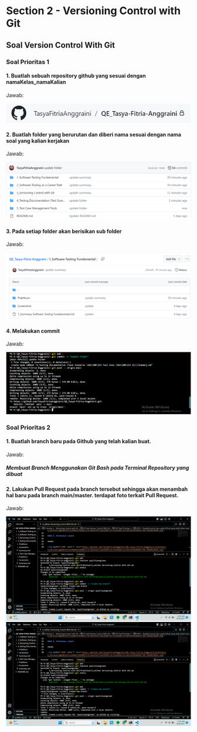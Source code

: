 # Section 2 - Versioning Control with Git

## Soal Version Control With Git

### Soal Prioritas 1
#### 1. Buatlah sebuah repository github yang sesuai dengan namaKelas_namaKalian

Jawab:

<img widht="632" alt="1" src="https://github.com/TasyaFitriaAnggraini/QE_Tasya-Fitria-Anggraini/blob/main/3_Versioning%20Control%20with%20Git/Screenshot/Soal%20Prioritas%201/Screenshot%202023-08-19%20125229.png">

#### 2. Buatlah folder yang berurutan dan diberi nama sesuai dengan nama soal yang kalian kerjakan

Jawab:

<img widht="908" alt="2" src="https://github.com/TasyaFitriaAnggraini/QE_Tasya-Fitria-Anggraini/blob/main/3_Versioning%20Control%20with%20Git/Screenshot/Soal%20Prioritas%201/Screenshot%202023-08-19%20130245.png">

#### 3. Pada setiap folder akan berisikan sub folder

Jawab:

<img widht="1228" alt="3" src="https://github.com/TasyaFitriaAnggraini/QE_Tasya-Fitria-Anggraini/blob/main/3_Versioning%20Control%20with%20Git/Screenshot/Soal%20Prioritas%201/Screenshot%202023-08-19%20130304.png">

#### 4. Melakukan commit

Jawab:

<img widht="1680" alt="3" src="https://github.com/TasyaFitriaAnggraini/QE_Tasya-Fitria-Anggraini/blob/main/3_Versioning%20Control%20with%20Git/Screenshot/Soal%20Prioritas%201/Screenshot%202023-08-19%20130351.png">


### Soal Prioritas 2
#### 1. Buatlah branch baru pada Github yang telah kalian buat.

Jawab:

##### Membuat Branch Menggunakan Git Bash pada Terminal Repository yang dibuat

#### 2. Lakukan Pull Request pada branch tersebut sehingga akan menambah hal baru pada branch main/master. terdapat foto terkait Pull Request.

Jawab:

<img widht="941" alt="1" src="https://github.com/TasyaFitriaAnggraini/QE_Tasya-Fitria-Anggraini/blob/main/3_Versioning%20Control%20with%20Git/Screenshot/Soal%20Prioritas%202/Screenshot%202023-08-20%20110136.png">

<img widht="941" alt="2" src="https://github.com/TasyaFitriaAnggraini/QE_Tasya-Fitria-Anggraini/blob/main/3_Versioning%20Control%20with%20Git/Screenshot/Soal%20Prioritas%202/Screenshot%202023-08-20%20110136.png">


